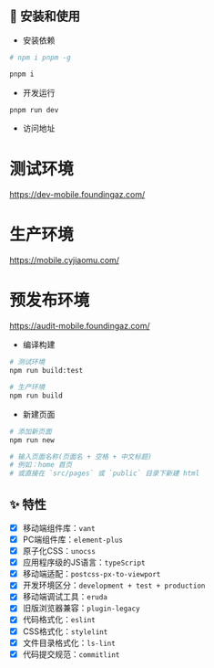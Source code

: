 <!--
 * @Author: zqy@cyjiaomu.com zqy@cyjiaomu.com
 * @Date: 2024-03-08 09:21:51
 * @LastEditors: zqy@cyjiaomu.com zqy@cyjiaomu.com
 * @LastEditTime: 2024-03-20 15:10:59
 * @FilePath: /mobile-server/README.md
 * @Description: 这是默认设置,请设置`customMade`, 打开koroFileHeader查看配置 进行设置: https://github.com/OBKoro1/koro1FileHeader/wiki/%E9%85%8D%E7%BD%AE
-->
## 🌈 安装和使用

- 安装依赖

```bash
# npm i pnpm -g

pnpm i
```

- 开发运行

```bash
pnpm run dev
```

- 访问地址

# 测试环境
 https://dev-mobile.foundingaz.com/
# 生产环境
 https://mobile.cyjiaomu.com/
# 预发布环境
 https://audit-mobile.foundingaz.com/
 

- 编译构建

```bash
# 测试环境
npm run build:test

# 生产环境
npm run build
```

- 新建页面

```sh
# 添加新页面
npm run new

# 输入页面名称(页面名 + 空格 + 中文标题)
# 例如：home 首页
# 或直接在 `src/pages` 或 `public` 目录下新建 html
```

## ✨ 特性

- [x] 移动端组件库：`vant`
- [x] PC端组件库：`element-plus`
- [x] 原子化CSS：`unocss`
- [x] 应用程序级的JS语言：`typeScript`
- [x] 移动端适配：`postcss-px-to-viewport`
- [x] 开发环境区分：`development + test + production`
- [x] 移动端调试工具：`eruda`
- [x] 旧版浏览器兼容：`plugin-legacy`
- [x] 代码格式化：`eslint`
- [x] CSS格式化：`stylelint`
- [x] 文件目录格式化：`ls-lint`
- [x] 代码提交规范：`commitlint`
